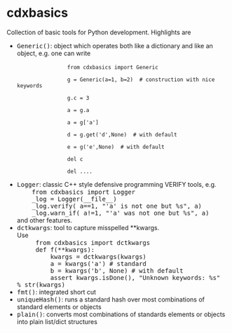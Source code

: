# cdxbasics

Collection of basic tools for Python development. Highlights are

<ul>
    <li><tt>Generic()</tt>: object which operates both like a dictionary and like an object, e.g. one can write<br>
        <tt><code>
            &nbsp;&nbsp;&nbsp;&nbsp;from cdxbasics import Generic<br>
            &nbsp;&nbsp;&nbsp;&nbsp;g = Generic(a=1, b=2)  # construction with nice keywords<br>
            &nbsp;&nbsp;&nbsp;&nbsp;g.c = 3<br>
            &nbsp;&nbsp;&nbsp;&nbsp;a = g.a<br>
            &nbsp;&nbsp;&nbsp;&nbsp;a = g['a'] <br>
            &nbsp;&nbsp;&nbsp;&nbsp;d = g.get('d',None)  # with default<br>
            &nbsp;&nbsp;&nbsp;&nbsp;e = g('e',None)  # with default<br>
            &nbsp;&nbsp;&nbsp;&nbsp;del c<br>
            &nbsp;&nbsp;&nbsp;&nbsp;del ....
            </code>
        </tt>
    <li><tt>Logger</tt>: classic C++ style defensive programming VERIFY tools, e.g.<br>
        <tt>
            &nbsp;&nbsp;&nbsp;&nbsp;from cdxbasics import Logger<br>
            &nbsp;&nbsp;&nbsp;&nbsp;_log = Logger(__file__)<br>
            &nbsp;&nbsp;&nbsp;&nbsp;_log.verify( a==1, "'a' is not one but %s", a)<br>
            &nbsp;&nbsp;&nbsp;&nbsp;_log.warn_if( a!=1, "'a' was not one but %s", a)
        </tt><br> and other features.
    <li><tt>dctkwargs</tt>: tool to capture misspelled **kwargs.<br>
           Use<br>
            <tt>
            &nbsp;&nbsp;&nbsp;&nbsp;    from cdxbasics import dctkwargs<br>
            &nbsp;&nbsp;&nbsp;&nbsp;    def f(**kwargs):<br>
            &nbsp;&nbsp;&nbsp;&nbsp;    &nbsp;&nbsp;&nbsp;&nbsp;kwargs = dctkwargs(kwargs)<br>
            &nbsp;&nbsp;&nbsp;&nbsp;    &nbsp;&nbsp;&nbsp;&nbsp;a = kwargs('a')         # standard <br>
            &nbsp;&nbsp;&nbsp;&nbsp;    &nbsp;&nbsp;&nbsp;&nbsp;b = kwargs('b', None)   # with default <br>
            &nbsp;&nbsp;&nbsp;&nbsp;    &nbsp;&nbsp;&nbsp;&nbsp;assert kwargs.isDone(), "Unknown keywords: %s" % str(kwargs)
        </tt>
    <li><tt>fmt()</tt>: integrated short cut
    <li><tt>uniqueHash()</tt>: runs a standard hash over most combinations of standard elements or objects
    <li><tt>plain()</tt>: converts most combinations of standards elements or objects into plain list/dict structures
</ul>

